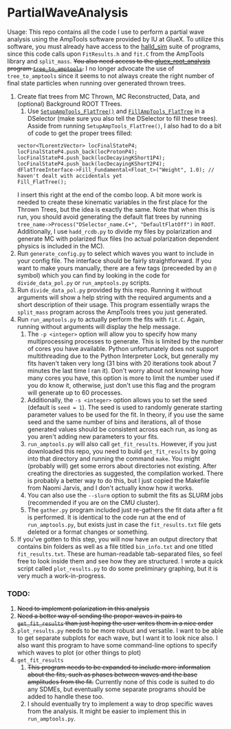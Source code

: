 # PartialWaveAnalysis

Usage: This repo contains all the code I use to perform a partial wave analysis using the AmpTools software provided by IU at GlueX. To utilize this software, you must already have access to the [halld_sim](https://github.com/JeffersonLab/halld_sim) suite of programs, since this code calls upon `FitResults.h` and `fit.C` from the AmpTools library and `split_mass`. ~~You also need access to the [gluex_root_analysis](https://github.com/JeffersonLab/gluex_root_analysis) program [`tree_to_amptools`](https://github.com/JeffersonLab/gluex_root_analysis/tree/master/programs/tree_to_amptools).~~ I no longer advocate the use of `tree_to_amptools` since it seems to not always create the right number of final state particles when running over generated thrown trees.

1. Create flat trees from MC Thrown, MC Reconstructed, Data, and (optional) Background ROOT TTrees.
    1. Use [`SetupAmpTools_FlatTree()`](https://github.com/JeffersonLab/gluex_root_analysis/blob/a2c0dddc6e7b3fce28bb1919843ca676c4482975/libraries/DSelector/DSelector.cc#L932) and [`FillAmpTools_FlatTree`](https://github.com/JeffersonLab/gluex_root_analysis/blob/a2c0dddc6e7b3fce28bb1919843ca676c4482975/libraries/DSelector/DSelector.cc#L948) in a DSelector (make sure you also tell the DSelector to fill these trees). Asside from running `SetupAmpTools_FlatTree()`, I also had to do a bit of code to get the proper trees filled:
    ```
    vector<TLorentzVector> locFinalStateP4;
    locFinalStateP4.push_back(locProtonP4);
    locFinalStateP4.push_back(locDecayingKShort1P4);
    locFinalStateP4.push_back(locDecayingKShort2P4);
    dFlatTreeInterface->Fill_Fundamental<Float_t>("Weight", 1.0); // haven't dealt with accidentals yet
    Fill_FlatTree();
    ```
    I insert this right at the end of the combo loop. A bit more work is needed to create these kinematic variables in the first place for the Thrown Trees, but the idea is exactly the same. Note that when this is run, you should avoid generating the default flat trees by running `tree_name->Process("DSelector_name.C+", "DefaultFlatOff")` in `ROOT`. Additionally, I use `hadd_rcdb.py` to divide my files by polarization and generate MC with polarized flux files (no actual polarization dependent physics is included in the MC).
2. Run `generate_config.py` to select which waves you want to include in your config file. The interface should be fairly straightforward. If you want to make yours manually, there are a few tags (preceeded by an `@` symbol) which you can find by looking in the code for `divide_data_pol.py` or `run_amptools.py` scripts.
3. Run `divide_data_pol.py` provided by this repo. Running it without arguments will show a help string with the required arguments and a short description of their usage. This program essentially wraps the `split_mass` program across the AmpTools trees you just generated.
4. Run `run_amptools.py` to actually perform the fits with `fit.C`. Again, running without arguments will display the help message.
    1. The `-p <integer>` option will allow you to specify how many multiprocessing processes to generate. This is limited by the number of cores you have available. Python unfortunately does not support multithreading due to the Python Interpreter Lock, but generally my fits haven't taken very long (31 bins with 20 iterations took about 7 minutes the last time I ran it). Don't worry about not knowing how many cores you have, this option is more to limit the number used if you do know it, otherwise, just don't use this flag and the program will generate up to 60 processes.
    2. Additionally, the `-s <integer>` option allows you to set the seed (default is `seed = 1`). The seed is used to randomly generate starting parameter values to be used for the fit. In theory, if you use the same seed and the same number of bins and iterations, all of those generated values should be consistent across each run, as long as you aren't adding new parameters to your fits.
    4. `run_amptools.py` will also call `get_fit_results`. However, if you just downloaded this repo, you need to build `get_fit_results` by going into that directory and running the command `make`. You might (probably will) get some errors about directories not existing. After creating the directories as suggested, the compilation worked. There is probably a better way to do this, but I just copied the Makefile from Naomi Jarvis, and I don't actually know how it works.
    5. You can also use the `--slurm` option to submit the fits as SLURM jobs (recommended if you are on the CMU cluster).
    6. The `gather.py` program included just re-gathers the fit data after a fit is performed. It is identical to the code run at the end of `run_amptools.py`, but exists just in case the `fit_results.txt` file gets deleted or a format changes or something.
5. If you've gotten to this step, you will now have an output directory that contains bin folders as well as a file titled `bin_info.txt` and one titled `fit_results.txt`. These are human-readable tab-separated files, so feel free to look inside them and see how they are structured. I wrote a quick script called `plot_results.py` to do some preliminary graphing, but it is very much a work-in-progress.

### TODO:
1. ~~Need to implement polarization in this analysis~~
2. ~~Need a better way of sending the proper waves in pairs to `get_fit_results` than just hoping the user writes them in a nice order~~
3. `plot_results.py` needs to be more robust and versatile. I want to be able to get separate subplots for each wave, but I want it to look nice also. I also want this program to have some command-line options to specify which waves to plot (or other things to plot)
4. `get_fit_results`
    1. ~~This program needs to be expanded to include more information about the fits, such as phases between waves and the base amplitudes from the fit.~~ Currently none of this code is suited to do any SDMEs, but eventually some separate programs should be added to handle these too.
    2. I should eventually try to implement a way to drop specific waves from the analysis. It might be easier to implement this in `run_amptools.py`.
